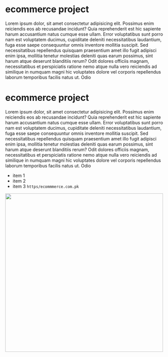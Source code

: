 # ecommerce project
Lorem ipsum dolor, sit amet consectetur adipisicing elit. Possimus enim reiciendis eos ab recusandae incidunt? Quia reprehenderit est hic sapiente harum accusantium natus cumque esse ullam. Error voluptatibus sunt porro nam est voluptatem ducimus, cupiditate deleniti necessitatibus laudantium, fuga esse saepe consequuntur omnis inventore mollitia suscipit. Sed necessitatibus repellendus quisquam praesentium amet illo fugit adipisci enim ipsa, mollitia tenetur molestias deleniti quas earum possimus, sint harum atque deserunt blanditiis rerum? Odit dolores officiis magnam, necessitatibus et perspiciatis ratione nemo atque nulla vero reiciendis ad similique in numquam magni hic voluptates dolore vel corporis repellendus laborum temporibus facilis natus ut. Odio
# ecommerce project
Lorem ipsum dolor, sit amet consectetur adipisicing elit. Possimus enim reiciendis eos ab recusandae incidunt? Quia reprehenderit est hic sapiente harum accusantium natus cumque esse ullam. Error voluptatibus sunt porro nam est voluptatem ducimus, cupiditate deleniti necessitatibus laudantium, fuga esse saepe consequuntur omnis inventore mollitia suscipit. Sed necessitatibus repellendus quisquam praesentium amet illo fugit adipisci enim ipsa, mollitia tenetur molestias deleniti quas earum possimus, sint harum atque deserunt blanditiis rerum? Odit dolores officiis magnam, necessitatibus et perspiciatis ratione nemo atque nulla vero reiciendis ad similique in numquam magni hic voluptates dolore vel corporis repellendus laborum temporibus facilis natus ut. Odio
- item 1
- item 2
- item 3 `https/ecommmerce.com.pk`
<img style="width: 500px;" height="500px" src="https://img.freepik.com/free-photo/smartphone-balancing-with-pink-background_23-2150271746.jpg?size=338&ext=jpg&ga=GA1.1.735520172.1711324800&semt=sph" alt="">

